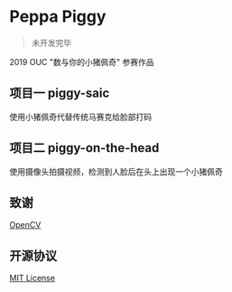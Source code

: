 # Peppa Piggy

> 未开发完毕

2019 OUC "数与你的小猪佩奇" 参赛作品

## 项目一 piggy-saic

使用小猪佩奇代替传统马赛克给脸部打码

## 项目二 piggy-on-the-head

使用摄像头拍摄视频，检测到人脸后在头上出现一个小猪佩奇

## 致谢

[OpenCV](https://github.com/opencv/opencv)


## 开源协议

[MIT License](LICENSE)
